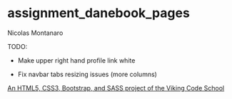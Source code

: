 # assignment_danebook_pages

Nicolas Montanaro

TODO:

* Make upper right hand profile link white

* Fix navbar tabs resizing issues (more columns)

[An HTML5, CSS3, Bootstrap, and SASS project of the Viking Code School](http://www.vikingcodeschool.com)
